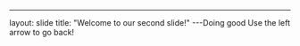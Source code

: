 ---
layout: slide
title: "Welcome to our second slide!"
---Doing good
Use the left arrow to go back!
